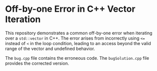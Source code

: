 # Off-by-one Error in C++ Vector Iteration

This repository demonstrates a common off-by-one error when iterating over a `std::vector` in C++.  The error arises from incorrectly using `<=` instead of `<` in the loop condition, leading to an access beyond the valid range of the vector and undefined behavior. 

The `bug.cpp` file contains the erroneous code.  The `bugSolution.cpp` file provides the corrected version.